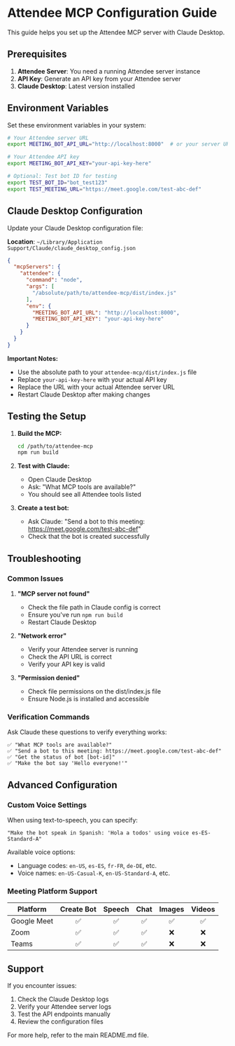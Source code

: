 # Attendee MCP Configuration Guide

This guide helps you set up the Attendee MCP server with Claude Desktop.

## Prerequisites

1. **Attendee Server**: You need a running Attendee server instance
2. **API Key**: Generate an API key from your Attendee server
3. **Claude Desktop**: Latest version installed

## Environment Variables

Set these environment variables in your system:

```bash
# Your Attendee server URL
export MEETING_BOT_API_URL="http://localhost:8000"  # or your server URL

# Your Attendee API key
export MEETING_BOT_API_KEY="your-api-key-here"

# Optional: Test bot ID for testing
export TEST_BOT_ID="bot_test123"
export TEST_MEETING_URL="https://meet.google.com/test-abc-def"
```

## Claude Desktop Configuration

Update your Claude Desktop configuration file:

**Location**: `~/Library/Application Support/Claude/claude_desktop_config.json`

```json
{
  "mcpServers": {
    "attendee": {
      "command": "node",
      "args": [
        "/absolute/path/to/attendee-mcp/dist/index.js"
      ],
      "env": {
        "MEETING_BOT_API_URL": "http://localhost:8000",
        "MEETING_BOT_API_KEY": "your-api-key-here"
      }
    }
  }
}
```

**Important Notes:**
- Use the absolute path to your `attendee-mcp/dist/index.js` file
- Replace `your-api-key-here` with your actual API key
- Replace the URL with your actual Attendee server URL
- Restart Claude Desktop after making changes

## Testing the Setup

1. **Build the MCP:**
   ```bash
   cd /path/to/attendee-mcp
   npm run build
   ```

2. **Test with Claude:**
   - Open Claude Desktop
   - Ask: "What MCP tools are available?"
   - You should see all Attendee tools listed

3. **Create a test bot:**
   - Ask Claude: "Send a bot to this meeting: https://meet.google.com/test-abc-def"
   - Check that the bot is created successfully

## Troubleshooting

### Common Issues

1. **"MCP server not found"**
   - Check the file path in Claude config is correct
   - Ensure you've run `npm run build`
   - Restart Claude Desktop

2. **"Network error"**
   - Verify your Attendee server is running
   - Check the API URL is correct
   - Verify your API key is valid

3. **"Permission denied"**
   - Check file permissions on the dist/index.js file
   - Ensure Node.js is installed and accessible

### Verification Commands

Ask Claude these questions to verify everything works:

```
✅ "What MCP tools are available?"
✅ "Send a bot to this meeting: https://meet.google.com/test-abc-def"
✅ "Get the status of bot [bot-id]"
✅ "Make the bot say 'Hello everyone!'"
```

## Advanced Configuration

### Custom Voice Settings

When using text-to-speech, you can specify:

```
"Make the bot speak in Spanish: 'Hola a todos' using voice es-ES-Standard-A"
```

Available voice options:
- Language codes: `en-US`, `es-ES`, `fr-FR`, `de-DE`, etc.
- Voice names: `en-US-Casual-K`, `en-US-Standard-A`, etc.

### Meeting Platform Support

| Platform | Create Bot | Speech | Chat | Images | Videos |
|----------|:----------:|:------:|:----:|:------:|:------:|
| Google Meet | ✅ | ✅ | ✅ | ✅ | ✅ |
| Zoom | ✅ | ✅ | ✅ | ❌ | ❌ |
| Teams | ✅ | ✅ | ✅ | ❌ | ❌ |

## Support

If you encounter issues:

1. Check the Claude Desktop logs
2. Verify your Attendee server logs
3. Test the API endpoints manually
4. Review the configuration files

For more help, refer to the main README.md file.
